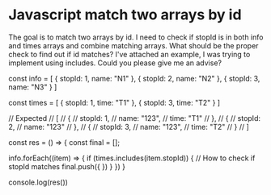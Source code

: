 
# Javascript match two arrays by id

The goal is to match two arrays by id. I need to check if stopId is in both info and times arrays and combine matching arrays.
What should be the proper check to find out if id matches? I've attached an example, I was trying to implement using includes.
Could you please give me an advise?


const info = [
  {
    stopId: 1,
    name: "N1"
  },
    {
    stopId: 2,
    name: "N2"
  },
    {
    stopId: 3,
    name: "N3"
  }
]

const times = [
  {
    stopId: 1,
    time: "T1"
  },
    {
    stopId: 3,
    time: "T2"
  }
]

// Expected
// [
//   {
//     stopId: 1,
//     name: "123",
//     time: "T1"
//   },
//     {
//     stopId: 2,
//     name: "123"
//   },
//     {
//     stopId: 3,
//     name: "123",
//     time: "T2"
//   }
// ]



const res = () => {
  const final = [];
  
  info.forEach((item) => {
     if (times.includes(item.stopId)) { // How to check if stopId matches
       final.push({  })
     }
  })
}

console.log(res())




        